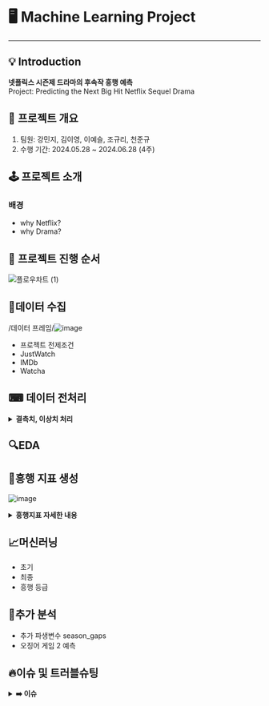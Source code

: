 # 🖥 Machine Learning Project
---
## 💡 Introduction
**넷플릭스 시즌제 드라마의 후속작 흥행 예측**  
Project: Predicting the Next Big Hit Netflix Sequel Drama

## 🎈 프로젝트 개요
1. 팀원: 강민지, 김이영, 이예슬, 조규리, 천준규
2. 수행 기간: 2024.05.28 \~ 2024.06.28 (4주)

## **🕹 프로젝트 소개**
### 배경
- why Netflix?
- why Drama?

## 📌 프로젝트 진행 순서
![플로우차트 (1)](https://github.com/ML-project-3/ML_project/assets/155655348/007df57f-8f62-4b23-9fed-230d74c56556)

## 📑데이터 수집
/데이터 프레임/![image](https://github.com/ML-project-3/ML_project/assets/155655348/ab643ec3-cec5-4766-8f92-c6ef9bc92a59)

- 프로젝트 전제조건
- JustWatch
- IMDb
- Watcha

## ⌨ 데이터 전처리
<details>
<summary><b> 결측치, 이상치 처리</b></summary>
  
> **결측치** :
> IMDb 1. 연령 등급 보완: 넷플릭스 공식 자료를 참고하여 연령 등급 결측치 보완
2. 에피소드 별 평점 결측치 삭제:드라마 시즌 1, 2의 에피소드 별 평점에 하나라도 결측치가 있을 시 제외
3. 한국 방영과의 괴리 해소: 외국에서는 방영했으나 한국에서 서비스하지 않은 경우 그 시즌만 삭제
4. 외전 삭제: 정식 시즌이 아니므로 제외
![image](https://github.com/ML-project-3/ML_project/assets/155655348/358db769-c895-4580-a44a-f4c1b989efa3)

>
> **이상치** : 
  
</details>

## 🔍EDA


## 📝흥행 지표 생성
![image](https://github.com/ML-project-3/ML_project/assets/155655348/d1fdd8e0-d8b5-42a8-93dd-4933835cdd78)
<details>
<summary><b> 흥행지표 자세한 내용</b></summary>
  
> **가중치_참고** : 
>
> **계산식** : 
  
</details>

## 📈머신러닝
- 초기
- 최종
- 흥행 등급

## 👀추가 분석
- 추가 파생변수 season_gaps
- 오징어 게임 2 예측

  
## 🔥이슈 및 트러블슈팅

<details>
<summary><b>➡️ 이슈</b></summary>
  
> **문제** : 
>
> **해결** : 
  
</details>
